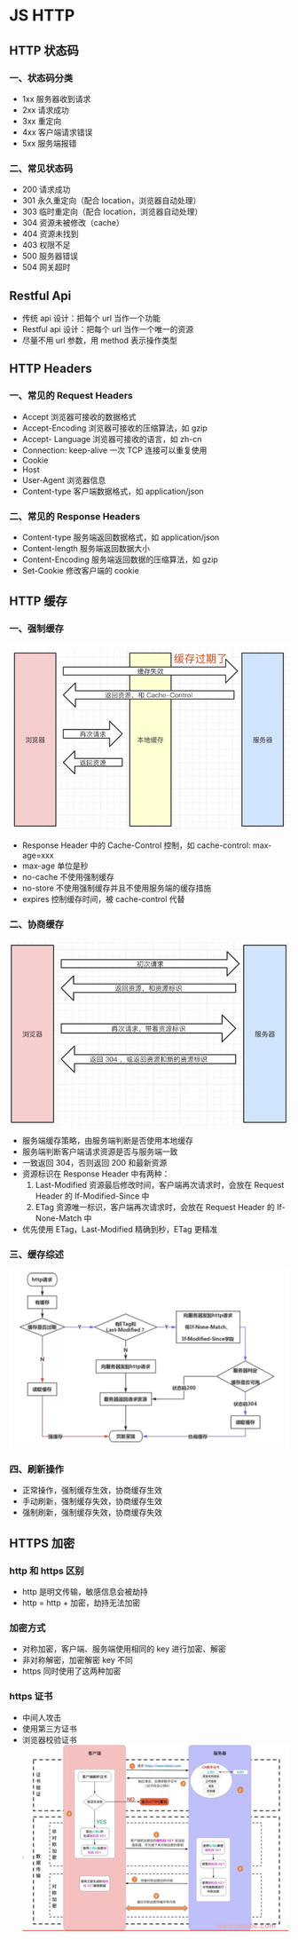# JS HTTP
## HTTP 状态码
### 一、状态码分类
* 1xx 服务器收到请求
* 2xx 请求成功
* 3xx 重定向
* 4xx 客户端请求错误
* 5xx 服务端报错
### 二、常见状态码
* 200 请求成功
* 301 永久重定向（配合 location，浏览器自动处理）
* 303 临时重定向（配合 location，浏览器自动处理）
* 304 资源未被修改（cache）
* 404 资源未找到
* 403 权限不足
* 500 服务器错误
* 504 网关超时
## Restful Api
* 传统 api 设计：把每个 url 当作一个功能
* Restful api 设计：把每个 url 当作一个唯一的资源
* 尽量不用 url 参数，用 method 表示操作类型
## HTTP Headers
### 一、常见的 Request Headers
* Accept 浏览器可接收的数据格式
* Accept-Encoding 浏览器可接收的压缩算法，如 gzip
* Accept- Language 浏览器可接收的语言，如 zh-cn
* Connection: keep-alive 一次 TCP 连接可以重复使用
* Cookie
* Host
* User-Agent 浏览器信息
* Content-type 客户端数据格式，如 application/json
### 二、常见的 Response Headers
* Content-type 服务端返回数据格式，如 application/json
* Content-length 服务端返回数据大小
* Content-Encoding 服务端返回数据的压缩算法，如 gzip
* Set-Cookie 修改客户端的 cookie
## HTTP 缓存
### 一、强制缓存
![强制缓存](../assets/%E5%BC%BA%E5%88%B6%E7%BC%93%E5%AD%98.png)
* Response Header 中的 Cache-Control 控制，如 cache-control: max-age=xxx
* max-age 单位是秒
* no-cache 不使用强制缓存
* no-store 不使用强制缓存并且不使用服务端的缓存措施
* expires 控制缓存时间，被 cache-control 代替
### 二、协商缓存
![协商缓存](../assets/%E5%8D%8F%E5%95%86%E7%BC%93%E5%AD%98.png)
* 服务端缓存策略，由服务端判断是否使用本地缓存
* 服务端判断客户端请求资源是否与服务端一致
* 一致返回 304，否则返回 200 和最新资源
* 资源标识在 Response Header 中有两种：
  1. Last-Modified 资源最后修改时间，客户端再次请求时，会放在 Request Header 的 If-Modified-Since 中
  2. ETag 资源唯一标识，客户端再次请求时，会放在 Request Header 的 If-None-Match 中
* 优先使用 ETag，Last-Modified 精确到秒，ETag 更精准
### 三、缓存综述
![缓存综述](../assets/%E7%BC%93%E5%AD%98%E7%BB%BC%E8%BF%B0.png)
### 四、刷新操作
* 正常操作，强制缓存生效，协商缓存生效
* 手动刷新，强制缓存失效，协商缓存生效
* 强制刷新，强制缓存失效，协商缓存失效

## HTTPS 加密
### http 和 https 区别
* http 是明文传输，敏感信息会被劫持
* http = http + 加密，劫持无法加密
### 加密方式
* 对称加密，客户端、服务端使用相同的 key 进行加密、解密
* 非对称解密，加密解密 key 不同
* https 同时使用了这两种加密
### https 证书
* 中间人攻击
* 使用第三方证书
* 浏览器校验证书<br/>
![https加密](../assets/https%E8%AF%81%E4%B9%A6%E5%8A%A0%E5%AF%86.png)